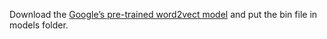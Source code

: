 Download the [Google’s pre-trained word2vect model](https://drive.google.com/file/d/0B7XkCwpI5KDYNlNUTTlSS21pQmM) and put the bin file in models folder.